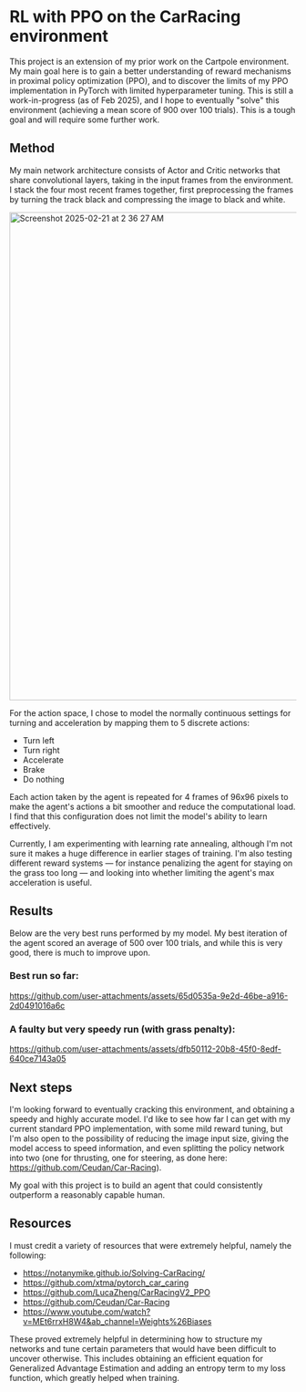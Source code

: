 # RL with PPO on the CarRacing environment

This project is an extension of my prior work on the Cartpole environment. My main goal here is to gain a better understanding of reward mechanisms in proximal policy optimization (PPO), and to discover the limits of my PPO implementation in PyTorch with limited hyperparameter tuning. This is still a work-in-progress (as of Feb 2025), and I hope to eventually "solve" this environment (achieving a mean score of 900 over 100 trials). This is a tough goal and will require some further work.

## Method

My main network architecture consists of Actor and Critic networks that share convolutional layers, taking in the input frames from the environment. I stack the four most recent frames together, first preprocessing the frames by turning the track black and compressing the image to black and white.

<img width="856" alt="Screenshot 2025-02-21 at 2 36 27 AM" src="https://github.com/user-attachments/assets/7da87161-859b-4253-9403-061b7a32562e" />

For the action space, I chose to model the normally continuous settings for turning and acceleration by mapping them to 5 discrete actions:

- Turn left
- Turn right
- Accelerate
- Brake
- Do nothing

Each action taken by the agent is repeated for 4 frames of 96x96 pixels to make the agent's actions a bit smoother and reduce the computational load. I find that this configuration does not limit the model's ability to learn effectively.

Currently, I am experimenting with learning rate annealing, although I'm not sure it makes a huge difference in earlier stages of training. I'm also testing different reward systems — for instance penalizing the agent for staying on the grass too long — and looking into whether limiting the agent's max acceleration is useful.

## Results

Below are the very best runs performed by my model. My best iteration of the agent scored an average of 500 over 100 trials, and while this is very good, there is much to improve upon.

### Best run so far:

https://github.com/user-attachments/assets/65d0535a-9e2d-46be-a916-2d0491016a6c

### A faulty but very speedy run (with grass penalty):

https://github.com/user-attachments/assets/dfb50112-20b8-45f0-8edf-640ce7143a05

## Next steps

I'm looking forward to eventually cracking this environment, and obtaining a speedy and highly accurate model. I'd like to see how far I can get with my current standard PPO implementation, with some mild reward tuning, but I'm also open to the possibility of reducing the image input size, giving the model access to speed information, and even splitting the policy network into two (one for thrusting, one for steering, as done here: https://github.com/Ceudan/Car-Racing).

My goal with this project is to build an agent that could consistently outperform a reasonably capable human.

## Resources
I must credit a variety of resources that were extremely helpful, namely the following:

- https://notanymike.github.io/Solving-CarRacing/
- https://github.com/xtma/pytorch_car_caring
- https://github.com/LucaZheng/CarRacingV2_PPO
- https://github.com/Ceudan/Car-Racing
- https://www.youtube.com/watch?v=MEt6rrxH8W4&ab_channel=Weights%26Biases

These proved extremely helpful in determining how to structure my networks and tune certain parameters that would have been difficult to uncover otherwise. This includes obtaining an efficient equation for Generalized Advantage Estimation and adding an entropy term to my loss function, which greatly helped when training.
